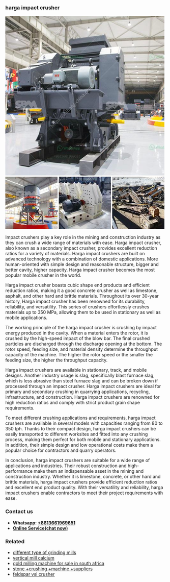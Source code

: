 <h3>harga impact crusher</h3><img src='1706773223.jpg' alt=''><p>Impact crushers play a key role in the mining and construction industry as they can crush a wide range of materials with ease. Harga impact crusher, also known as a secondary impact crusher, provides excellent reduction ratios for a variety of materials. Harga impact crushers are built on advanced technology with a combination of domestic applications. More human-oriented with simple design and reasonable structure, bigger and better cavity, higher capacity. Harga impact crusher becomes the most popular mobile crusher in the world.</p><p>Harga impact crusher boasts cubic shape end products and efficient reduction ratios, making it a good concrete crusher as well as limestone, asphalt, and other hard and brittle materials. Throughout its over 30-year history, Harga impact crusher has been renowned for its durability, reliability, and versatility. This series of crushers effortlessly crushes materials up to 350 MPa, allowing them to be used in stationary as well as mobile applications.</p><p>The working principle of the harga impact crusher is crushing by impact energy produced in the cavity. When a material enters the rotor, it is crushed by the high-speed impact of the blow bar. The final crushed particles are discharged through the discharge opening at the bottom. The rotor speed, feeding size, and material density determine the throughput capacity of the machine. The higher the rotor speed or the smaller the feeding size, the higher the throughput capacity.</p><p>Harga impact crushers are available in stationary, track, and mobile designs. Another industry usage is slag, specifically blast furnace slag, which is less abrasive than steel furnace slag and can be broken down if processed through an impact crusher. Harga impact crushers are ideal for primary and secondary crushing in quarrying applications, recycling, infrastructure, and construction. Harga impact crushers are renowned for high reduction ratios and comply with strict product grain shape requirements.</p><p>To meet different crushing applications and requirements, harga impact crushers are available in several models with capacities ranging from 80 to 350 tph. Thanks to their compact design, harga impact crushers can be easily transported to different worksites and fitted into any crushing process, making them perfect for both mobile and stationary applications. In addition, their simple design and low operational costs make them a popular choice for contractors and quarry operators. </p><p>In conclusion, harga impact crushers are suitable for a wide range of applications and industries. Their robust construction and high-performance make them an indispensable asset in the mining and construction industry. Whether it is limestone, concrete, or other hard and brittle materials, harga impact crushers provide efficient reduction ratios and excellent end product quality. With their versatility and reliability, harga impact crushers enable contractors to meet their project requirements with ease.</p><h3>Contact us</h3><ul><li><strong>Whatsapp:&nbsp;<a href="https://wa.me/8613661969651">+8613661969651</a></strong></li><li><a href="https://swt.shibang-china.com/?git&amp;zhl&amp;harga impact crusher"><strong>Online Service(chat now)</strong></a></li></ul><h3>Related</h3><ul><li><a href='different type of grinding mills.md'>different type of grinding mills</a></li><li><a href='vertical mill calcium.md'>vertical mill calcium</a></li><li><a href='gold milling machine for sale in south africa.md'>gold milling machine for sale in south africa</a></li><li><a href='stone crushing machine suppliers.md'>stone +crushing +machine +suppliers</a></li><li><a href='feldspar vsi crusher.md'>feldspar vsi crusher</a></li></ul>
